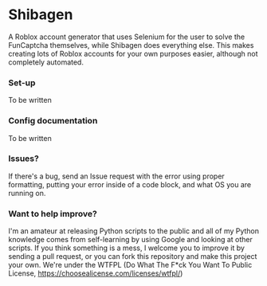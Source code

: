 # Shibagen
A Roblox account generator that uses Selenium for the user to solve the FunCaptcha themselves, while Shibagen does everything else.
This makes creating lots of Roblox accounts for your own purposes easier, although not completely automated.

### Set-up
To be written

### Config documentation
To be written

### Issues?
If there's a bug, send an Issue request with the error using proper formatting, putting your error inside of a code block, and what OS you are running on.

### Want to help improve?
I'm an amateur at releasing Python scripts to the public and all of my Python knowledge comes from self-learning by using Google and looking at other scripts. If you think something is a mess, I welcome you to improve it by sending a pull request, or you can fork this repository and make this project your own. We're under the WTFPL (Do What The F\*ck You Want To Public License, https://choosealicense.com/licenses/wtfpl/)
